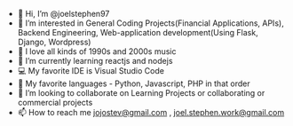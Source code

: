 - 👋 Hi, I’m @joelstephen97
- 👀 I’m interested in General Coding Projects(Financial Applications, APIs), Backend Engineering, Web-application development(Using Flask, Django, Wordpress)
- 🎼 I love all kinds of 1990s and 2000s music
- 🌱 I’m currently learning reactjs and nodejs
- 💻 My favorite IDE is Visual Studio Code
- 💽 My favorite languages - Python, Javascript, PHP in that order
- 💞️ I’m looking to collaborate on Learning Projects or collaborating or commercial projects
- 📫 How to reach me jojostev@gmail.com , joel.stephen.work@gmail.com

<!---
joelstephen97/joelstephen97 is a ✨ special ✨ repository because its `README.md` (this file) appears on your GitHub profile.
You can click the Preview link to take a look at your changes.
--->
